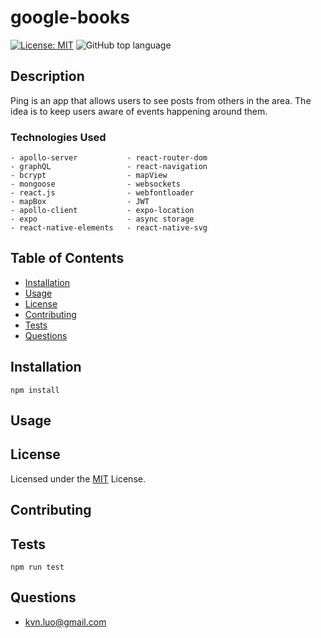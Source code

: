 
# google-books
[![License: MIT](https://img.shields.io/badge/License-MIT-yellow.svg)](https://opensource.org/licenses/MIT)
![GitHub top language](https://img.shields.io/github/languages/top/kev-luo/ping-client)

## Description
Ping is an app that allows users to see posts from others in the area. The idea is to keep users aware of events happening around them.

### Technologies Used
```
- apollo-server           - react-router-dom            
- graphQL                 - react-navigation
- bcrypt                  - mapView
- mongoose                - websockets
- react.js                - webfontloader
- mapBox                  - JWT
- apollo-client           - expo-location
- expo                    - async storage
- react-native-elements   - react-native-svg
```

## Table of Contents

* [Installation](#Installation)
* [Usage](#Usage)
* [License](#License)
* [Contributing](#Contributing)
* [Tests](#Tests)
* [Questions](#Questions)

## Installation
    npm install

## Usage


## License
Licensed under the [MIT](https://opensource.org/licenses/MIT) License.

## Contributing


## Tests
    npm run test


## Questions
* [kvn.luo@gmail.com](kvn.luo@gmail.com)
